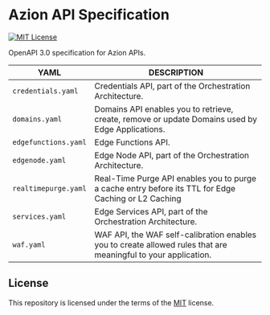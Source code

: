 # Azion API Specification
[![MIT License](https://img.shields.io/badge/license-MIT-green.svg)](LICENSE.md)

OpenAPI 3.0 specification for Azion APIs.

|YAML|DESCRIPTION|
|---|---|
|`credentials.yaml`|Credentials API, part of the Orchestration Architecture.|
|`domains.yaml`|Domains API enables you to retrieve, create, remove or update Domains used by Edge Applications.|
|`edgefunctions.yaml`|Edge Functions API.|
|`edgenode.yaml`|Edge Node API, part of the Orchestration Architecture.|
|`realtimepurge.yaml`|Real-Time Purge API enables you to purge a cache entry before its TTL for Edge Caching or L2 Caching|
|`services.yaml`|Edge Services API, part of the Orchestration Architecture.|
|`waf.yaml`|WAF API, the WAF self-calibration enables you to create allowed rules that are meaningful to your application.| 


## License

This repository is licensed under the terms of the [MIT](LICENSE.md) license.
